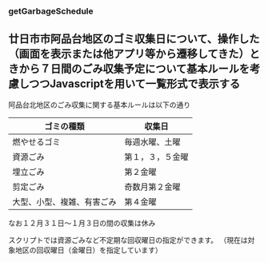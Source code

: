 ### getGarbageSchedule

## 廿日市市阿品台地区のゴミ収集日について、操作した（画面を表示または他アプリ等から遷移してきた）ときから７日間のごみ収集予定について基本ルールを考慮しつつJavascriptを用いて一覧形式で表示する

阿品台北地区のごみ収集に関する基本ルールは以下の通り

|ゴミの種類|収集日|
|--------|----|
|燃やせるゴミ|毎週水曜、土曜|
|資源ごみ|第１，３，５金曜|
|埋立ごみ|第２金曜|
|剪定ごみ|奇数月第２金曜|
|大型、小型、複雑、有害ごみ|第４金曜|

なお１２月３１日〜１月３日の間の収集は休み

スクリプトでは資源ごみなど不定期な回収曜日の指定ができます。
（現在は対象地区の回収曜日（金曜日）を指定しています）

